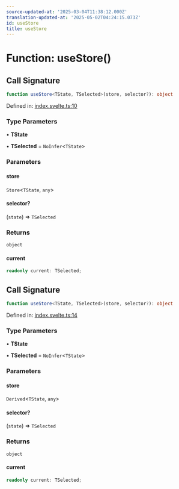 ```yaml
---
source-updated-at: '2025-03-04T11:38:12.000Z'
translation-updated-at: '2025-05-02T04:24:15.073Z'
id: useStore
title: useStore
---
```


<!-- DO NOT EDIT: this page is autogenerated from the type comments -->

# Function: useStore()

## Call Signature

```ts
function useStore<TState, TSelected>(store, selector?): object
```

Defined in: [index.svelte.ts:10](https://github.com/TanStack/store/blob/main/packages/svelte-store/src/index.svelte.ts#L10)

### Type Parameters

• **TState**

• **TSelected** = `NoInfer`\<`TState`\>

### Parameters

#### store

`Store`\<`TState`, `any`\>

#### selector?

(`state`) => `TSelected`

### Returns

`object`

#### current

```ts
readonly current: TSelected;
```

## Call Signature

```ts
function useStore<TState, TSelected>(store, selector?): object
```

Defined in: [index.svelte.ts:14](https://github.com/TanStack/store/blob/main/packages/svelte-store/src/index.svelte.ts#L14)

### Type Parameters

• **TState**

• **TSelected** = `NoInfer`\<`TState`\>

### Parameters

#### store

`Derived`\<`TState`, `any`\>

#### selector?

(`state`) => `TSelected`

### Returns

`object`

#### current

```ts
readonly current: TSelected;
```
